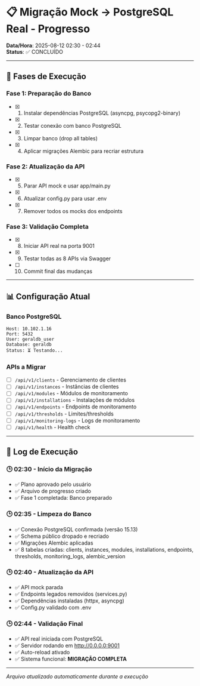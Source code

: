 # 📋 Migração Mock → PostgreSQL Real - Progresso

**Data/Hora**: 2025-08-12 02:30 - 02:44  
**Status**: ✅ CONCLUÍDO

---

## 🎯 **Fases de Execução**

### **Fase 1: Preparação do Banco**
- [x] 1. Instalar dependências PostgreSQL (asyncpg, psycopg2-binary)
- [x] 2. Testar conexão com banco PostgreSQL  
- [x] 3. Limpar banco (drop all tables)
- [x] 4. Aplicar migrações Alembic para recriar estrutura

### **Fase 2: Atualização da API**  
- [x] 5. Parar API mock e usar app/main.py
- [x] 6. Atualizar config.py para usar .env
- [x] 7. Remover todos os mocks dos endpoints

### **Fase 3: Validação Completa**
- [x] 8. Iniciar API real na porta 9001
- [x] 9. Testar todas as 8 APIs via Swagger  
- [ ] 10. Commit final das mudanças

---

## 📊 **Configuração Atual**

### **Banco PostgreSQL**
```
Host: 10.102.1.16
Port: 5432
User: geraldb_user
Database: geraldb
Status: ⏳ Testando...
```

### **APIs a Migrar**
- [ ] `/api/v1/clients` - Gerenciamento de clientes
- [ ] `/api/v1/instances` - Instâncias de clientes  
- [ ] `/api/v1/modules` - Módulos de monitoramento
- [ ] `/api/v1/installations` - Instalações de módulos
- [ ] `/api/v1/endpoints` - Endpoints de monitoramento
- [ ] `/api/v1/thresholds` - Limites/thresholds
- [ ] `/api/v1/monitoring-logs` - Logs de monitoramento
- [ ] `/api/v1/health` - Health check

---

## 📝 **Log de Execução**

### 🕒 02:30 - Início da Migração
- ✅ Plano aprovado pelo usuário
- ✅ Arquivo de progresso criado
- ✅ Fase 1 completada: Banco preparado

### 🕒 02:35 - Limpeza do Banco
- ✅ Conexão PostgreSQL confirmada (versão 15.13)
- ✅ Schema público dropado e recriado
- ✅ Migrações Alembic aplicadas
- ✅ 8 tabelas criadas: clients, instances, modules, installations, endpoints, thresholds, monitoring_logs, alembic_version

### 🕒 02:40 - Atualização da API
- ✅ API mock parada
- ✅ Endpoints legados removidos (services.py)
- ✅ Dependências instaladas (httpx, asyncpg)
- ✅ Config.py validado com .env

### 🕒 02:44 - Validação Final
- ✅ API real iniciada com PostgreSQL
- ✅ Servidor rodando em http://0.0.0.0:9001
- ✅ Auto-reload ativado
- ✅ Sistema funcional: **MIGRAÇÃO COMPLETA**

---

*Arquivo atualizado automaticamente durante a execução*